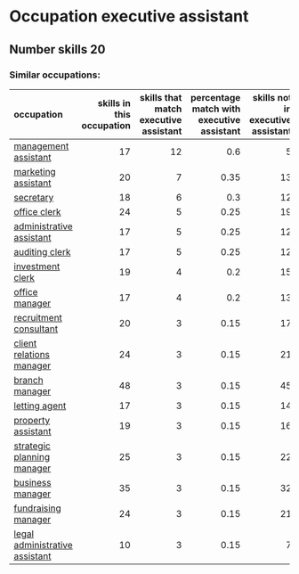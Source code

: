 # Occupation executive assistant
## Number skills 20
### Similar occupations:
| occupation                                                          |   skills in this occupation |   skills that match executive assistant |   percentage match with executive assistant |   skills not in executive assistant |
|:--------------------------------------------------------------------|----------------------------:|----------------------------------------:|--------------------------------------------:|------------------------------------:|
| [management assistant](management_assistant.md)                     |                          17 |                                      12 |                                        0.6  |                                   5 |
| [marketing assistant](marketing_assistant.md)                       |                          20 |                                       7 |                                        0.35 |                                  13 |
| [secretary](secretary.md)                                           |                          18 |                                       6 |                                        0.3  |                                  12 |
| [office clerk](office_clerk.md)                                     |                          24 |                                       5 |                                        0.25 |                                  19 |
| [administrative assistant](administrative_assistant.md)             |                          17 |                                       5 |                                        0.25 |                                  12 |
| [auditing clerk](auditing_clerk.md)                                 |                          17 |                                       5 |                                        0.25 |                                  12 |
| [investment clerk](investment_clerk.md)                             |                          19 |                                       4 |                                        0.2  |                                  15 |
| [office manager](office_manager.md)                                 |                          17 |                                       4 |                                        0.2  |                                  13 |
| [recruitment consultant](recruitment_consultant.md)                 |                          20 |                                       3 |                                        0.15 |                                  17 |
| [client relations manager](client_relations_manager.md)             |                          24 |                                       3 |                                        0.15 |                                  21 |
| [branch manager](branch_manager.md)                                 |                          48 |                                       3 |                                        0.15 |                                  45 |
| [letting agent](letting_agent.md)                                   |                          17 |                                       3 |                                        0.15 |                                  14 |
| [property assistant](property_assistant.md)                         |                          19 |                                       3 |                                        0.15 |                                  16 |
| [strategic planning manager](strategic_planning_manager.md)         |                          25 |                                       3 |                                        0.15 |                                  22 |
| [business manager](business_manager.md)                             |                          35 |                                       3 |                                        0.15 |                                  32 |
| [fundraising manager](fundraising_manager.md)                       |                          24 |                                       3 |                                        0.15 |                                  21 |
| [legal administrative assistant](legal_administrative_assistant.md) |                          10 |                                       3 |                                        0.15 |                                   7 |
